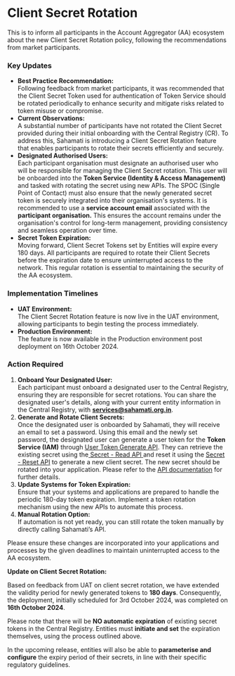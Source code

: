 # Client Secret Rotation

This is to inform all participants in the Account Aggregator (AA) ecosystem about the new Client Secret Rotation policy, following the recommendations from market participants.

### Key Updates

* **Best Practice Recommendation:**\
  Following feedback from market participants, it was recommended that the Client Secret Token used for authentication of Token Service should be rotated periodically to enhance security and mitigate risks related to token misuse or compromise.
* **Current Observations:**\
  A substantial number of participants have not rotated the Client Secret provided during their initial onboarding with the Central Registry (CR). To address this, Sahamati is introducing a Client Secret Rotation feature that enables participants to rotate their secrets efficiently and securely.
* **Designated Authorised Users:**\
  Each participant organisation must designate an authorised user who will be responsible for managing the Client Secret rotation. This user will be onboarded into the **Token Service (Identity & Access Management)** and tasked with rotating the secret using new APIs. The SPOC (Single Point of Contact) must also ensure that the newly generated secret token is securely integrated into their organisation's systems. It is recommended to use a **service account email** associated with the **participant organisation.** This ensures the account remains under the organisation's control for long-term management, providing consistency and seamless operation over time.
* **Secret Token Expiration:**\
  Moving forward, Client Secret Tokens set by Entities will expire every 180 days. All participants are required to rotate their Client Secrets before the expiration date to ensure uninterrupted access to the network. This regular rotation is essential to maintaining the security of the AA ecosystem.

### Implementation Timelines

* **UAT Environment:**\
  The Client Secret Rotation feature is now live in the UAT environment, allowing participants to begin testing the process immediately.
* **Production Environment:**\
  The feature is now available in the Production environment post deployment on 16th October 2024.

### Action Required

1. **Onboard Your Designated User:**\
   Each participant must onboard a designated user to the Central Registry, ensuring they are responsible for secret rotations. You can share the designated user's details, along with your current entity information in the Central Registry, with **services@sahamati.org.in**.
2. **Generate and Rotate Client Secrets:**\
   Once the designated user is onboarded by Sahamati, they will receive an email to set a password. Using this email and the newly set password, the designated user can generate a user token for the **Token Service (IAM)** through [User Token Generate API](https://developer.sahamati.org.in/technical-specifications/identity-and-access-management#user-token-generate). They can retrieve the existing secret using the[ Secret - Read API ](https://developer.sahamati.org.in/technical-specifications/identity-and-access-management#entity-secret-read)and reset it using the [Secret - Reset API](https://developer.sahamati.org.in/technical-specifications/identity-and-access-management#entity-secret-reset) to generate a new client secret. The new secret should be rotated into your application. Please refer to the [API documentation](https://developer.sahamati.org.in/technical-specifications/identity-and-access-management) for further details.
3. **Update Systems for Token Expiration:**\
   Ensure that your systems and applications are prepared to handle the periodic 180-day token expiration. Implement a token rotation mechanism using the new APIs to automate this process.
4. **Manual Rotation Option:**\
   If automation is not yet ready, you can still rotate the token manually by directly calling Sahamati’s API.

Please ensure these changes are incorporated into your applications and processes by the given deadlines to maintain uninterrupted access to the AA ecosystem.

**Update on Client Secret Rotation:**

Based on feedback from UAT on client secret rotation, we have extended the validity period for newly generated tokens to **180 days**. Consequently, the deployment, initially scheduled for 3rd October 2024, was completed on **16th October 2024**.

Please note that there will be **NO automatic expiration** of existing secret tokens in the Central Registry. Entities must **initiate and set** the expiration themselves, using the process outlined above.

In the upcoming release, entities will also be able to **parameterise and configure** the expiry period of their secrets, in line with their specific regulatory guidelines.

